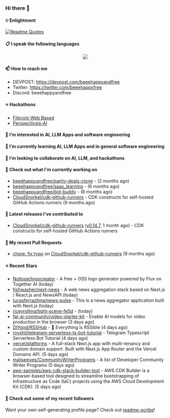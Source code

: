 ### Hi there 👋

#### 💡 Enlightment
[![Readme Quotes](https://quotes-github-readme.vercel.app/api?type=horizontal&theme=nord)](https://github.com/piyushsuthar/github-readme-quotes)

#### 📋 I speak the following languages

<p align="center">
  <a href="https://skillicons.dev">
    <img src="https://skillicons.dev/icons?i=git,kubernetes,docker,c,vim,terraform,python,typescript,java" />
  </a>
</p>


#### 📫 How to reach me
- DEVPOST: https://devpost.com/beeehappyandfree
- Twitter: https://twitter.com/beeehappyfree
- Discord: beeehappyandfree

#### ⭐️ Hackathons
- [Filecoin Web Based](https://devpost.com/software/youtube-dl-dweb)
- [Perspectlysis-AI](https://perspectlysis-ai.vercel.app)

#### 👀 I’m interested in AI, LLM Apps and software engineering

#### 🌱 I’m currently learning AI, LLM Apps and in general software engineering

#### 💞️ I’m looking to collaborate on AI, LLM, and hackathons

#### 👷 Check out what I'm currently working on

- [beeehappyandfree/partiy-deals-clone](https://github.com/beeehappyandfree/partiy-deals-clone) -  (2 months ago)
- [beeehappyandfree/saas_learning](https://github.com/beeehappyandfree/saas_learning) -  (6 months ago)
- [beeehappyandfree/bid-buddy](https://github.com/beeehappyandfree/bid-buddy) -  (8 months ago)
- [CloudSnorkel/cdk-github-runners](https://github.com/CloudSnorkel/cdk-github-runners) - CDK constructs for self-hosted GitHub Actions runners (9 months ago)

#### 🔭 Latest releases I've contributed to

- [CloudSnorkel/cdk-github-runners](https://github.com/CloudSnorkel/cdk-github-runners) ([v0.14.7](https://github.com/CloudSnorkel/cdk-github-runners/releases/tag/v0.14.7), 1 month ago) - CDK constructs for self-hosted GitHub Actions runners

#### 🔨 My recent Pull Requests

- [chore: fix typo](https://github.com/CloudSnorkel/cdk-github-runners/pull/542) on [CloudSnorkel/cdk-github-runners](https://github.com/CloudSnorkel/cdk-github-runners) (9 months ago)

#### ⭐ Recent Stars

- [Nutlope/logocreator](https://github.com/Nutlope/logocreator) - A free &#43; OSS logo generator powered by Flux on Together AI (today)
- [fishwasher/next-news](https://github.com/fishwasher/next-news) - A web news aggregation stack based on Next.js / React.js and NewsAPI (today)
- [lucasferrazlima/news-pulse](https://github.com/lucasferrazlima/news-pulse) - This is a news aggregator application built with Next.js (today)
- [riceyrolling/tight-scene-fe5d](https://github.com/riceyrolling/tight-scene-fe5d) -  (today)
- [fal-ai-community/video-starter-kit](https://github.com/fal-ai-community/video-starter-kit) - Enable AI models for video production in the browser (3 days ago)
- [DIYgod/RSSHub](https://github.com/DIYgod/RSSHub) - 🧡 Everything is RSSible (4 days ago)
- [royshil/telegram-serverless-ts-bot-tutorial](https://github.com/royshil/telegram-serverless-ts-bot-tutorial) - Telegram Typescript Serverless Bot Tutorial (4 days ago)
- [vercel/platforms](https://github.com/vercel/platforms) - A full-stack Next.js app with multi-tenancy and custom domain support. Built with Next.js App Router and the Vercel Domains API. (5 days ago)
- [malgamves/CommunityWriterPrograms](https://github.com/malgamves/CommunityWriterPrograms) - A list of Developer Community Writer Programs (5 days ago)
- [aws-samples/aws-cdk-stack-builder-tool](https://github.com/aws-samples/aws-cdk-stack-builder-tool) - AWS CDK Builder is a browser-based tool designed to streamline bootstrapping of Infrastructure as Code (IaC) projects using the AWS Cloud Development Kit (CDK).  (5 days ago)

#### 👯 Check out some of my recent followers


Want your own self-generating profile page? Check out [readme-scribe](https://github.com/muesli/readme-scribe)!
